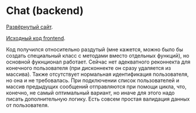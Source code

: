 # Chat (backend)

[Развёрнутый сайт](https://ahj-sse-ws-chat.herokuapp.com).

[Исходный код frontend](https://github.com/LiquidAssContainer/ahj_sse-ws_reportage_frontend).

Код получился относительно раздутый (мне кажется, можно было бы создать специальный класс с методами вместо отдельных функций), но основной фукнционал работает. Сейчас нет адекватного реконнекта для конечного пользователя (при дисконнекте он сразу удаляется из массива). Также отсутствует нормальная идентификация пользователя, но она и не требовалась. При подключении список пользователей и массив предыдущих сообщений отправляются при помощи цикла, что, конечно, не самый оптимальный вариант, но иначе для этого надо писать дополнительную логику. Есть совсем простая валидация данных от пользователя.
